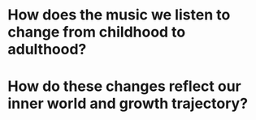 # How does the music we listen to change from childhood to adulthood?



# How do these changes reflect our inner world and growth trajectory?
